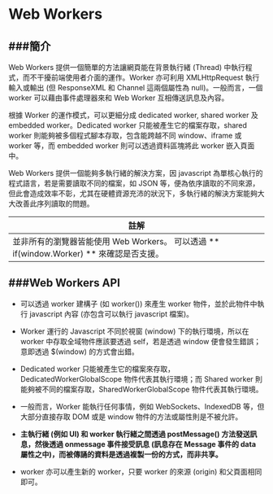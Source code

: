 # Web Workers

<script type="text/javascript" src="gitbook/app.js"></script>
<script type="text/javascript" src="js/general.js"></script>

###簡介
---
Web Workers 提供一個簡單的方法讓網頁能在背景執行緒 (Thread) 中執行程式，而不干擾前端使用者介面的運作。Worker 亦可利用 XMLHttpRequest 執行輸入或輸出 (但 ResponseXML 和 Channel 這兩個屬性為 null)。一般而言，一個 worker 可以藉由事件處理器來和 Web Worker 互相傳送訊息及內容。

根據 Worker 的運作模式，可以更細分成 dedicated worker, shared worker 及 embedded worker。Dedicated worker 只能被產生它的檔案存取，shared worker 則能夠被多個程式腳本存取，包含能跨越不同 window、iframe 或 worker 等，而 embedded worker 則可以透過資料區塊將此 worker 嵌入頁面中。

Web Workers 提供一個能夠多執行緒的解決方案，因 javascript 為單核心執行的程式語言，若是需要讀取不同的檔案，如 JSON 等，便為依序讀取的不同來源，但此會造成效率不彰，尤其在硬體資源充沛的狀況下，多執行緒的解決方案能夠大大改善此序列讀取的問題。

| 註解 |
| -- |
| 並非所有的瀏覽器皆能使用 Web Workers。 可以透過 ** if(window.Worker) ** 來確認是否支援。 |

###Web Workers API
---
* 可以透過 worker 建構子 (如 worker()) 來產生 worker 物件，並於此物件中執行 javascript 內容 (亦包含可以執行 javascript 檔案)。

* Worker 運行的 Javascript 不同於視窗 (window) 下的執行環境，所以在 worker 中存取全域物件應該要透過 self，若是透過 window 便會發生錯誤；意即透過 $(window) 的方式會出錯。

* Dedicated worker 只能被產生它的檔案來存取，DedicatedWorkerGlobalScope 物件代表其執行環境；而 Shared worker 則能夠被不同的檔案存取，SharedWorkerGlobalScope 物件代表其執行環境。

* 一般而言，Worker 能執行任何事情，例如 WebSockets、IndexedDB 等，但大部分直接存取 DOM 或是 window 物件的方法或屬性則是不被允許。

* **主執行緒 (例如 UI) 和 worker 執行緒之間透過 postMessage() 方法發送訊息，然後透過 onmessage 事件接受訊息 (訊息存在 Message 事件的 data 屬性之中)，而被傳誦的資料是透過複製一份的方式，而非共享。**

* worker 亦可以產生新的 worker，只要 worker 的來源 (origin) 和父頁面相同即可。



